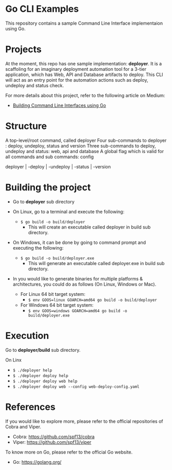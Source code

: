# Go CLI Examples
This repository contains a sample Command Line Interface implementaion using Go. 


# Projects
At the moment, this repo has one sample implementation: **deployer**. It is a scaffoling for an imaginary deployment automation tool for a 3-tier application, which has Web, API and Database artifacts to deploy. This CLI will act as an entry point for the automation actions such as deploy, undeploy and status check. 

For more details about this project, refer to the following article on Medium:
- [Building Command Line Interfaces using Go](https://medium.com/swlh/building-command-line-interfaces-using-go-ce6a75d60bf5)

# Structure
A top-level/root command, called deployer
Four sub-commands to deployer : deploy, undeploy, status and version
Three sub-commands to deploy, undeploy and status: web, api and database
A global flag which is valid for all commands and sub commands: config

deployer 
| -deploy
| -undeploy
| -status
| -version


# Building the project

- Go to **deployer** sub directory
- On Linux, go to a terminal and execute the following:
   - `$ go build -o build/deployer`
     - This will create an executable called deployer in build sub directory.

- On Windows, it can be done by going to command prompt and executing the following:
  - `$ go build -o build/deployer.exe`
    - This will generate an executable called deployer.exe in build sub directory.

- In you would like to generate binaries for multiple platforms & architectures, you could do as follows (On Linux, Windows or Mac). 

  - For Linux 64 bit target system:
    - `$ env GOOS=linux GOARCH=amd64 go build -o build/deployer`
  - For Windows 64 bit target system:
    - `$ env GOOS=windows GOARCH=amd64 go build -o build/deployer.exe`

# Execution
Go to **deployer/build** sub directory.

On Linx
- `$ ./deployer help`
- `$ ./deployer deploy help`
- `$ ./deployer deploy web help`
- `$ ./deployer deploy web --config web-deploy-config.yaml`


# References
If you would like to explore more, please refer to the official repositories of Cobra and Viper. 
 - Cobra: https://github.com/spf13/cobra
 - Viper: https://github.com/spf13/viper

To know more on Go, please refer to the official Go website. 
- Go: https://golang.org/

